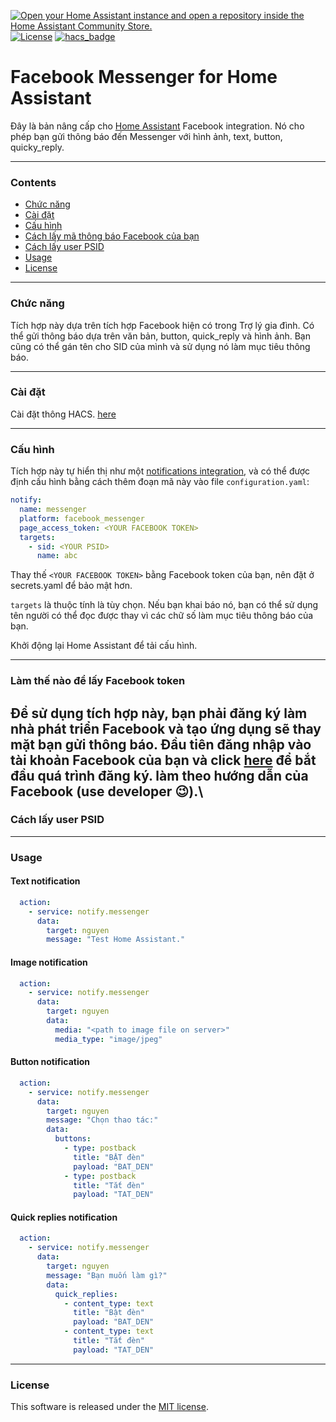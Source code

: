 [![Open your Home Assistant instance and open a repository inside the Home Assistant Community Store.](https://my.home-assistant.io/badges/hacs_repository.svg)](https://my.home-assistant.io/redirect/hacs_repository/?owner=emes30&repository=facebook_messenger&category=integration)
\
[![License](https://img.shields.io/badge/License-MIT-blue)](#license)
[![hacs_badge](https://img.shields.io/badge/HACS-Default-41BDF5.svg)](https://github.com/hacs/integration)

# Facebook Messenger for Home Assistant

Đây là bản nâng cấp cho <a href="https://www.home-assistant.io/integrations/facebook/" target="_blank">Home Assistant</a> Facebook integration. Nó cho phép bạn gửi thông báo đến Messenger với hình ảnh, text, button, quicky_reply.

----

### Contents

 * [Chức năng](#functionality)
 * [Cài đặt](#installation)
 * [Cấu hình](#configuration)
 * [Cách lấy mã thông báo Facebook của bạn](#how-to-obtain-your-facebook-token)
 * [Cách lấy user PSID](#how-to-obtain-your-user-psid)
 * [Usage](#usage)
 * [License](#license)

----

### Chức năng

Tích hợp này dựa trên tích hợp Facebook hiện có trong Trợ lý gia đình.
Có thể gửi thông báo dựa trên văn bản, button, quick_reply và hình ảnh. 
Bạn cũng có thể gán tên cho SID của mình và sử dụng nó làm mục tiêu thông báo.

----

### Cài đặt

Cài đặt thông HACS. [here](https://my.home-assistant.io/redirect/hacs_repository/?owner=hoducnguyenhd&repository=facebook_messenger&category=integration)

----

### Cấu hình

Tích hợp này tự hiển thị như một <a href="https://www.home-assistant.io/integrations/notify/" target="_blank">notifications integration</a>, và có thể được định cấu hình bằng cách thêm đoạn mã này vào file `configuration.yaml`:

```yaml
notify:
  name: messenger
  platform: facebook_messenger
  page_access_token: <YOUR FACEBOOK TOKEN>
  targets:
    - sid: <YOUR PSID>
      name: abc
```

Thay thế `<YOUR FACEBOOK TOKEN>` bằng Facebook token của bạn, nên đặt ở secrets.yaml để bảo mật hơn.

`targets` là thuộc tính là tùy chọn. Nếu bạn khai báo nó, bạn có thể sử dụng tên người có thể đọc được thay vì các chữ số làm mục tiêu thông báo của bạn.

Khởi động lại Home Assistant để tải cấu hình. 

---

### Làm thế nào để lấy Facebook token

Để sử dụng tích hợp này, bạn phải đăng ký làm nhà phát triển Facebook và tạo ứng dụng sẽ thay mặt bạn gửi thông báo. Đầu tiên đăng nhập vào tài khoản Facebook của bạn và click [here](https://developers.facebook.com/async/registration) để bắt đầu quá trình đăng ký. làm theo hướng dẫn của Facebook (use developer :wink:).\
----

### Cách lấy user PSID

----

### Usage

#### Text notification

```yaml
  action:
    - service: notify.messenger
      data:
        target: nguyen
        message: "Test Home Assistant."
```

#### Image notification

```yaml
  action:
    - service: notify.messenger
      data:
        target: nguyen
        data:
          media: "<path to image file on server>"
          media_type: "image/jpeg"
```
#### Button notification

```yaml
  action:
    - service: notify.messenger
      data:
        target: nguyen
        message: "Chọn thao tác:"
        data:
          buttons:
            - type: postback
              title: "BẬT đèn"
              payload: "BAT_DEN"
            - type: postback
              title: "Tắt đèn"
              payload: "TAT_DEN"  
```
#### Quick replies notification

```yaml
  action:
    - service: notify.messenger
      data:
        target: nguyen
        message: "Bạn muốn làm gì?"
        data:
          quick_replies:
            - content_type: text
              title: "Bật đèn"
              payload: "BAT_DEN"
            - content_type: text
              title: "Tắt đèn"
              payload: "TAT_DEN"    
```

----

### License

This software is released under the <a href="https://opensource.org/licenses/MIT" target="_blank">MIT license</a>.
